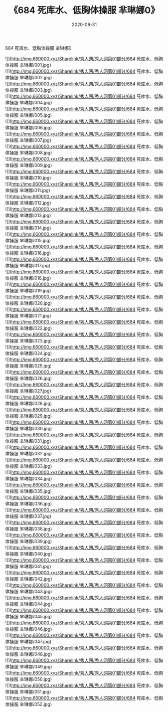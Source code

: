 ﻿---
layout: post
title:  《684 死库水、低胸体操服 芈琳娜0》
date:   2020-08-31
img: http://img.660000.xyz/Sharelink/秀人网/秀人网第01部分/684 死库水、低胸体操服 芈琳娜0/000.jpg
categories: [美女, 清纯, 唯美]
---

684 死库水、低胸体操服 芈琳娜0

  ![](http://img.660000.xyz/Sharelink/秀人网/秀人网第01部分/684 死库水、低胸体操服 芈琳娜/001.jpg) <br> ![](http://img.660000.xyz/Sharelink/秀人网/秀人网第01部分/684 死库水、低胸体操服 芈琳娜/002.jpg) <br> ![](http://img.660000.xyz/Sharelink/秀人网/秀人网第01部分/684 死库水、低胸体操服 芈琳娜/003.jpg) <br> ![](http://img.660000.xyz/Sharelink/秀人网/秀人网第01部分/684 死库水、低胸体操服 芈琳娜/004.jpg) <br> ![](http://img.660000.xyz/Sharelink/秀人网/秀人网第01部分/684 死库水、低胸体操服 芈琳娜/005.jpg) <br> ![](http://img.660000.xyz/Sharelink/秀人网/秀人网第01部分/684 死库水、低胸体操服 芈琳娜/006.jpg) <br> ![](http://img.660000.xyz/Sharelink/秀人网/秀人网第01部分/684 死库水、低胸体操服 芈琳娜/007.jpg) <br> ![](http://img.660000.xyz/Sharelink/秀人网/秀人网第01部分/684 死库水、低胸体操服 芈琳娜/008.jpg) <br> ![](http://img.660000.xyz/Sharelink/秀人网/秀人网第01部分/684 死库水、低胸体操服 芈琳娜/009.jpg) <br> ![](http://img.660000.xyz/Sharelink/秀人网/秀人网第01部分/684 死库水、低胸体操服 芈琳娜/010.jpg) <br> ![](http://img.660000.xyz/Sharelink/秀人网/秀人网第01部分/684 死库水、低胸体操服 芈琳娜/011.jpg) <br> ![](http://img.660000.xyz/Sharelink/秀人网/秀人网第01部分/684 死库水、低胸体操服 芈琳娜/012.jpg) <br> ![](http://img.660000.xyz/Sharelink/秀人网/秀人网第01部分/684 死库水、低胸体操服 芈琳娜/013.jpg) <br> ![](http://img.660000.xyz/Sharelink/秀人网/秀人网第01部分/684 死库水、低胸体操服 芈琳娜/014.jpg) <br> ![](http://img.660000.xyz/Sharelink/秀人网/秀人网第01部分/684 死库水、低胸体操服 芈琳娜/015.jpg) <br> ![](http://img.660000.xyz/Sharelink/秀人网/秀人网第01部分/684 死库水、低胸体操服 芈琳娜/016.jpg) <br> ![](http://img.660000.xyz/Sharelink/秀人网/秀人网第01部分/684 死库水、低胸体操服 芈琳娜/017.jpg) <br> ![](http://img.660000.xyz/Sharelink/秀人网/秀人网第01部分/684 死库水、低胸体操服 芈琳娜/018.jpg) <br> ![](http://img.660000.xyz/Sharelink/秀人网/秀人网第01部分/684 死库水、低胸体操服 芈琳娜/019.jpg) <br> ![](http://img.660000.xyz/Sharelink/秀人网/秀人网第01部分/684 死库水、低胸体操服 芈琳娜/020.jpg) <br> ![](http://img.660000.xyz/Sharelink/秀人网/秀人网第01部分/684 死库水、低胸体操服 芈琳娜/021.jpg) <br> ![](http://img.660000.xyz/Sharelink/秀人网/秀人网第01部分/684 死库水、低胸体操服 芈琳娜/022.jpg) <br> ![](http://img.660000.xyz/Sharelink/秀人网/秀人网第01部分/684 死库水、低胸体操服 芈琳娜/023.jpg) <br> ![](http://img.660000.xyz/Sharelink/秀人网/秀人网第01部分/684 死库水、低胸体操服 芈琳娜/024.jpg) <br> ![](http://img.660000.xyz/Sharelink/秀人网/秀人网第01部分/684 死库水、低胸体操服 芈琳娜/025.jpg) <br> ![](http://img.660000.xyz/Sharelink/秀人网/秀人网第01部分/684 死库水、低胸体操服 芈琳娜/026.jpg) <br> ![](http://img.660000.xyz/Sharelink/秀人网/秀人网第01部分/684 死库水、低胸体操服 芈琳娜/027.jpg) <br> ![](http://img.660000.xyz/Sharelink/秀人网/秀人网第01部分/684 死库水、低胸体操服 芈琳娜/028.jpg) <br> ![](http://img.660000.xyz/Sharelink/秀人网/秀人网第01部分/684 死库水、低胸体操服 芈琳娜/029.jpg) <br> ![](http://img.660000.xyz/Sharelink/秀人网/秀人网第01部分/684 死库水、低胸体操服 芈琳娜/030.jpg) <br> ![](http://img.660000.xyz/Sharelink/秀人网/秀人网第01部分/684 死库水、低胸体操服 芈琳娜/031.jpg) <br> ![](http://img.660000.xyz/Sharelink/秀人网/秀人网第01部分/684 死库水、低胸体操服 芈琳娜/032.jpg) <br> ![](http://img.660000.xyz/Sharelink/秀人网/秀人网第01部分/684 死库水、低胸体操服 芈琳娜/033.jpg) <br> ![](http://img.660000.xyz/Sharelink/秀人网/秀人网第01部分/684 死库水、低胸体操服 芈琳娜/034.jpg) <br> ![](http://img.660000.xyz/Sharelink/秀人网/秀人网第01部分/684 死库水、低胸体操服 芈琳娜/035.jpg) <br> ![](http://img.660000.xyz/Sharelink/秀人网/秀人网第01部分/684 死库水、低胸体操服 芈琳娜/036.jpg) <br> ![](http://img.660000.xyz/Sharelink/秀人网/秀人网第01部分/684 死库水、低胸体操服 芈琳娜/037.jpg) <br> ![](http://img.660000.xyz/Sharelink/秀人网/秀人网第01部分/684 死库水、低胸体操服 芈琳娜/038.jpg) <br> ![](http://img.660000.xyz/Sharelink/秀人网/秀人网第01部分/684 死库水、低胸体操服 芈琳娜/039.jpg) <br> ![](http://img.660000.xyz/Sharelink/秀人网/秀人网第01部分/684 死库水、低胸体操服 芈琳娜/040.jpg) <br> ![](http://img.660000.xyz/Sharelink/秀人网/秀人网第01部分/684 死库水、低胸体操服 芈琳娜/041.jpg) <br> ![](http://img.660000.xyz/Sharelink/秀人网/秀人网第01部分/684 死库水、低胸体操服 芈琳娜/042.jpg) <br> ![](http://img.660000.xyz/Sharelink/秀人网/秀人网第01部分/684 死库水、低胸体操服 芈琳娜/043.jpg) <br> ![](http://img.660000.xyz/Sharelink/秀人网/秀人网第01部分/684 死库水、低胸体操服 芈琳娜/044.jpg) <br> ![](http://img.660000.xyz/Sharelink/秀人网/秀人网第01部分/684 死库水、低胸体操服 芈琳娜/045.jpg) <br> ![](http://img.660000.xyz/Sharelink/秀人网/秀人网第01部分/684 死库水、低胸体操服 芈琳娜/046.jpg) <br> ![](http://img.660000.xyz/Sharelink/秀人网/秀人网第01部分/684 死库水、低胸体操服 芈琳娜/047.jpg) <br> ![](http://img.660000.xyz/Sharelink/秀人网/秀人网第01部分/684 死库水、低胸体操服 芈琳娜/048.jpg) <br> ![](http://img.660000.xyz/Sharelink/秀人网/秀人网第01部分/684 死库水、低胸体操服 芈琳娜/049.jpg) <br> ![](http://img.660000.xyz/Sharelink/秀人网/秀人网第01部分/684 死库水、低胸体操服 芈琳娜/050.jpg) <br> ![](http://img.660000.xyz/Sharelink/秀人网/秀人网第01部分/684 死库水、低胸体操服 芈琳娜/051.jpg) <br> ![](http://img.660000.xyz/Sharelink/秀人网/秀人网第01部分/684 死库水、低胸体操服 芈琳娜/052.jpg) <br>